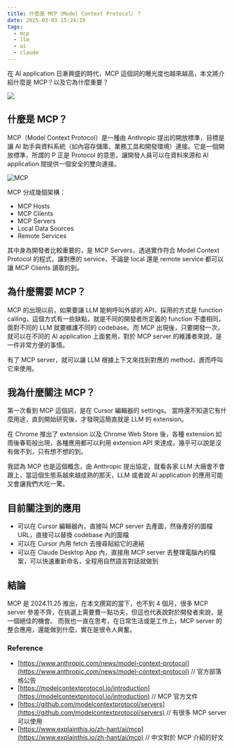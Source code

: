 ```yaml
---
title: 什麼是 MCP（Model Context Protocol）？
date: 2025-03-03 15:24:19
tags:
  - mcp
  - llm
  - ai
  - claude
---
```


在 AI application 日漸興盛的時代，MCP 這個詞的曝光度也越來越高，本文將介紹什麼是 MCP？以及它為什麼重要？

![](https://www.anthropic.com/_next/image?url=https%3A%2F%2Fwww-cdn.anthropic.com%2Fimages%2F4zrzovbb%2Fwebsite%2F3aabd8804251c0364cbde9d2e4be6dc8e8c2faec-2880x1620.png&w=3840&q=75)

<!-- more -->

## 什麼是 MCP？

MCP（Model Context Protocol）是一種由 Anthropic 提出的開放標準，目標是讓 AI 助手與資料系統（如內容存儲庫、業務工具和開發環境）連接。它是一個開放標準，所謂的 P 正是 Protocol 的意思，讓開發人員可以在資料來源和 AI application 間提供一個安全的雙向連接。

![MCP](https://i.imgur.com/gSLIluZ.png)

MCP 分成幾個架構：

- MCP Hosts
- MCP Clients
- MCP Servers
- Local Data Sources
- Remote Services

其中身為開發者比較重要的，是 MCP Servers，透過實作符合 Model Context Protocol 的程式，讓對應的 service，不論是 local 還是 remote service 都可以讓 MCP Clients 讀取的到。

## 為什麼需要 MCP？

MCP 的出現以前，如果要讓 LLM 能夠呼叫外部的 API，採用的方式是 function calling，這個方式有一些缺點，就是不同的開發者所定義的 function 不盡相同，面對不同的 LLM 就要維護不同的 codebase。而 MCP 出現後，只要開發一次，就可以在不同的 AI application 上面套用，對於 MCP server 的維護者來說，是一件非常方便的事情。

有了 MCP server，就可以讓 LLM 根據上下文來找到對應的 method，進而呼叫它來使用。

## 我為什麼關注 MCP？

第一次看到 MCP 這個詞，是在 Cursor 編輯器的 settings。
當時還不知道它有什麼用途，直到開始研究後，才發現這簡直就是 LLM 的 extension。

在 Chrome 推出了 extension 以及 Chrome Web Store 後，各種 extension 如雨後春筍般出現，各種應用都可以利用 extension API 來達成，幾乎可以說是沒有做不到，只有想不想的到。

我認為 MCP 也是這個概念，由 Anthropic 提出協定，就看各家 LLM 大廠會不會跟上，當這個生態系越來越成熟的那天，LLM 或者說 AI application 的應用可能又會讓我們大吃一驚。

## 目前關注到的應用

- 可以在 Cursor 編輯器內，直接叫 MCP server 去產圖，然後產好的圖檔 URL，直接可以替換 codebase 內的圖檔
- 可以在 Cursor 內用 fetch 去搜尋貼給它的連結
- 可以在 Claude Desktop App 內，直接用 MCP server 去整理電腦內的檔案，可以快速重新命名，全程用自然語言對話就做到

## 結論

MCP 是 2024.11.25 推出，在本文撰寫的當下，也不到 4 個月，很多 MCP server 參差不齊，在挑選上需要費一點功夫，但這也代表說對於開發者來說，是一個絕佳的機會。
而我也一直在思考，在日常生活或是工作上，MCP server 的整合應用，還能做到什麼，實在是很令人興奮。

### Reference

- [https://www.anthropic.com/news/model-context-protocol](https://www.anthropic.com/news/model-context-protocol) // 官方部落格公告
- [https://modelcontextprotocol.io/introduction](https://modelcontextprotocol.io/introduction) // MCP 官方文件
- [https://github.com/modelcontextprotocol/servers](https://github.com/modelcontextprotocol/servers) // 有很多 MCP server 可以使用
- [https://www.explainthis.io/zh-hant/ai/mcp](https://www.explainthis.io/zh-hant/ai/mcp) // 中文對於 MCP 介紹的好文
